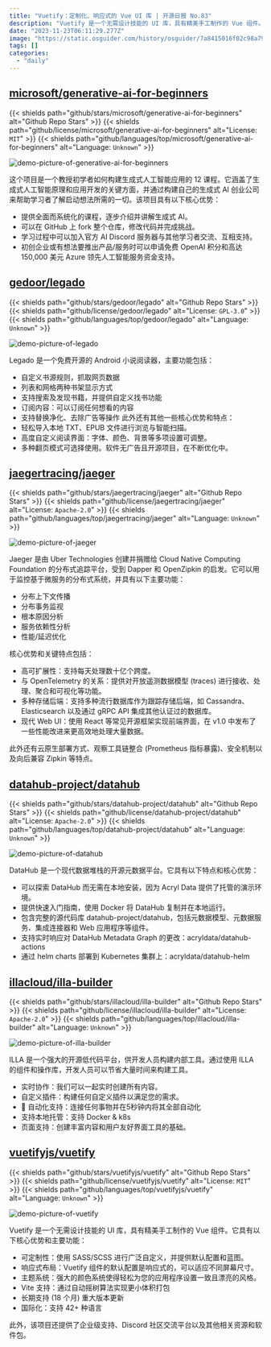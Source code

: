 ```yaml
---
title: "Vuetify：定制化、响应式的 Vue UI 库 | 开源日报 No.83"
description: "Vuetify 是一个无需设计技能的 UI 库，具有精美手工制作的 Vue 组件。它具有可定制性、响应式布局、主题系统、Vite 支持、长期支持和国际化等核心优势和主要功能。此外，它还提供企业级支持、Discord 社区交流平台和其他相关资源和软件包。无论您是初学者还是有经验的开发者，Vuetify 都是一个值得尝试的工具，能够帮助您快速构建漂亮且功能丰富的应用程序。"
date: "2023-11-23T06:11:29.277Z"
image: "https://static.osguider.com/history/osguider/7a8415016f02c98a79459166fc1ebdca.png"
tags: []
categories:
  - "daily"
---
```


## [microsoft/generative-ai-for-beginners](https://github.com/microsoft/generative-ai-for-beginners)

{{< shields path="github/stars/microsoft/generative-ai-for-beginners" alt="Github Repo Stars" >}} {{< shields path="github/license/microsoft/generative-ai-for-beginners" alt="License: `MIT`" >}} {{< shields path="github/languages/top/microsoft/generative-ai-for-beginners" alt="Language: `Unknown`" >}}

![demo-picture-of-generative-ai-for-beginners](https://static.osguider.com/history/osguider/7cf33b807aaf9de3771b56c627077971.png)

这个项目是一个教授初学者如何构建生成式人工智能应用的 12 课程。它涵盖了生成式人工智能原理和应用开发的关键方面，并通过构建自己的生成式 AI 创业公司来帮助学习者了解启动想法所需的一切。该项目具有以下核心优势：

- 提供全面而系统化的课程，逐步介绍并讲解生成式 AI。
- 可以在 GitHub 上 fork 整个仓库，修改代码并完成挑战。
- 学习过程中可以加入官方 AI Discord 服务器与其他学习者交流、互相支持。
- 初创企业或有想法要推出产品/服务时可以申请免费 OpenAI 积分和高达 150,000 美元 Azure 领先人工智能服务资金支持。

## [gedoor/legado](https://github.com/gedoor/legado)

{{< shields path="github/stars/gedoor/legado" alt="Github Repo Stars" >}} {{< shields path="github/license/gedoor/legado" alt="License: `GPL-3.0`" >}} {{< shields path="github/languages/top/gedoor/legado" alt="Language: `Unknown`" >}}

![demo-picture-of-legado](https://static.osguider.com/history/2023/3bd4bcddae4a0215e0cbad3688ce4699.png)

Legado 是一个免费开源的 Android 小说阅读器，主要功能包括：

- 自定义书源规则，抓取网页数据
- 列表和网格两种书架显示方式
- 支持搜索及发现书籍，并提供自定义找书功能
- 订阅内容：可以订阅任何想看的内容
- 支持替换净化、去除广告等操作
此外还有其他一些核心优势和特点：
- 轻松导入本地 TXT、EPUB 文件进行浏览与智能扫描。
- 高度自定义阅读界面：字体、颜色、背景等多项设置可调整。
- 多种翻页模式可选择使用。软件无广告且开源项目，在不断优化中。

## [jaegertracing/jaeger](https://github.com/jaegertracing/jaeger)

{{< shields path="github/stars/jaegertracing/jaeger" alt="Github Repo Stars" >}} {{< shields path="github/license/jaegertracing/jaeger" alt="License: `Apache-2.0`" >}} {{< shields path="github/languages/top/jaegertracing/jaeger" alt="Language: `Unknown`" >}}

![demo-picture-of-jaeger](https://static.osguider.com/history/2023/468d9d03801feeac2623e6e5a2bd73b3.png)

Jaeger 是由 Uber Technologies 创建并捐赠给 Cloud Native Computing Foundation 的分布式追踪平台，受到 Dapper 和 OpenZipkin 的启发。它可以用于监控基于微服务的分布式系统，并具有以下主要功能：

- 分布上下文传播
- 分布事务监视
- 根本原因分析
- 服务依赖性分析
- 性能/延迟优化

核心优势和关键特点包括：

- 高可扩展性：支持每天处理数十亿个跨度。
- 与 OpenTelemetry 的关系：提供对开放遥测数据模型 (traces) 进行接收、处理、聚合和可视化等功能。
- 多种存储后端：支持多种流行数据库作为跟踪存储后端，如 Cassandra、Elasticsearch 以及通过 gRPC API 集成其他认证过的数据库。
- 现代 Web UI：使用 React 等常见开源框架实现前端界面，在 v1.0 中发布了一些性能改进来更高效地处理大量数据。

此外还有云原生部署方式、观察工具链整合 (Prometheus 指标暴露)、安全机制以及向后兼容 Zipkin 等特点。

## [datahub-project/datahub](https://github.com/datahub-project/datahub)

{{< shields path="github/stars/datahub-project/datahub" alt="Github Repo Stars" >}} {{< shields path="github/license/datahub-project/datahub" alt="License: `Apache-2.0`" >}} {{< shields path="github/languages/top/datahub-project/datahub" alt="Language: `Unknown`" >}}

![demo-picture-of-datahub](https://static.osguider.com/history/2023/71635683cf885ca979a363fb6f7aa58c.png)

DataHub 是一个现代数据堆栈的开源元数据平台。它具有以下特点和核心优势：

- 可以探索 DataHub 而无需在本地安装，因为 Acryl Data 提供了托管的演示环境。
- 提供快速入门指南，使用 Docker 将 DataHub 复制并在本地运行。
- 包含完整的源代码库 datahub-project/datahub，包括元数据模型、元数据服务、集成连接器和 Web 应用程序等组件。
- 支持实时响应对 DataHub Metadata Graph 的更改：acryldata/datahub-actions
- 通过 helm charts 部署到 Kubernetes 集群上：acryldata/datahub-helm

## [illacloud/illa-builder](https://github.com/illacloud/illa-builder)

{{< shields path="github/stars/illacloud/illa-builder" alt="Github Repo Stars" >}} {{< shields path="github/license/illacloud/illa-builder" alt="License: `Apache-2.0`" >}} {{< shields path="github/languages/top/illacloud/illa-builder" alt="Language: `Unknown`" >}}

![demo-picture-of-illa-builder](https://static.osguider.com/history/2023/53e72c2cdb4b5068038197fd5792c970.png)

ILLA 是一个强大的开源低代码平台，供开发人员构建内部工具。通过使用 ILLA 的组件和操作库，开发人员可以节省大量时间来构建工具。

- 实时协作：我们可以一起实时创建所有内容。
- 自定义插件：构建任何自定义插件以满足您的需求。
- 🤖 自动化支持：连接任何事物并在5秒钟内将其全部自动化
- 支持本地托管：支持 Docker & k8s
- 页面支持：创建丰富内容和用户友好界面工具的基础。

## [vuetifyjs/vuetify](https://github.com/vuetifyjs/vuetify)

{{< shields path="github/stars/vuetifyjs/vuetify" alt="Github Repo Stars" >}} {{< shields path="github/license/vuetifyjs/vuetify" alt="License: `MIT`" >}} {{< shields path="github/languages/top/vuetifyjs/vuetify" alt="Language: `Unknown`" >}}

![demo-picture-of-vuetify](https://static.osguider.com/history/2023/f1624776337e74305bcdbde8d485b0a5.png)

Vuetify 是一个无需设计技能的 UI 库，具有精美手工制作的 Vue 组件。它具有以下核心优势和主要功能：

- 可定制性：使用 SASS/SCSS 进行广泛自定义，并提供默认配置和蓝图。
- 响应式布局：Vuetify 组件的默认配置是响应式的，可以适应不同屏幕尺寸。
- 主题系统：强大的颜色系统使得轻松为您的应用程序设置一致且漂亮的风格。
- Vite 支持：通过自动摇树算法实现更小体积打包
- 长期支持 (18 个月) 重大版本更新
- 国际化：支持 42+ 种语言

此外，该项目还提供了企业级支持、Discord 社区交流平台以及其他相关资源和软件包。
